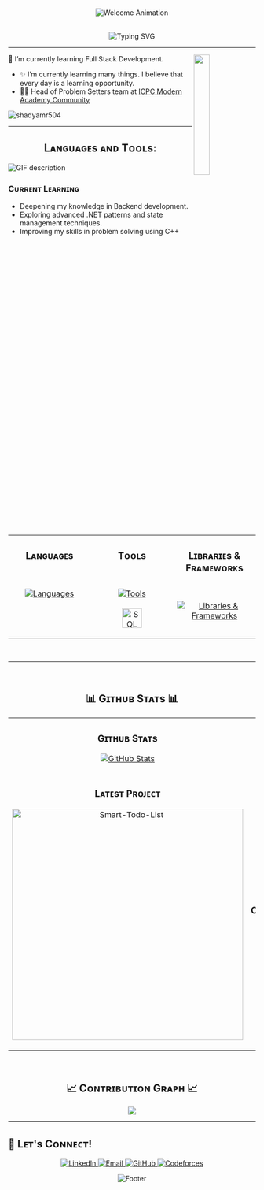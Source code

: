 <br>
<p align="center">
	<a><img src="https://capsule-render.vercel.app/api?type=waving&height=300&color=gradient&text=Welcome&reversal=false&animation=blink&fontColor=ffffff" alt="Welcome Animation"/></a>
</p>
<br>

<div align="center">
  <img src="https://readme-typing-svg.herokuapp.com?font=Fira+Code&pause=1000&color=2C9AF2&center=true&vCenter=true&width=435&lines=Hi+👋+I'm+Shady;BIS+Student+🎓;Full+Stack+Developer;Love+to+learn+new+things;Competitive+Programmer" alt="Typing SVG" />
</div>

<hr>

<div>
  <img align="right" width="25%" src="https://owlbertsio-resized.s3.amazonaws.com/Popper.psd.full.png">
</div>

<p align="left">🌱 I’m currently learning Full Stack Development. </p>

- ✨ I’m currently learning many things. I believe that every day is a learning opportunity.
- 💁‍♂️ Head of Problem Setters team at [ICPC Modern Academy Community](https://github.com/ModernAcademyICPC)
<!--End Intro-->

<!--Profile Count Badge-->
<p align="left">
  <img src="https://komarev.com/ghpvc/?username=shadyamr504&label=Profile%20views&color=770677&style=for-the-badge&logo=star" alt="shadyamr504" style="padding-right:20px;" />
</p>

<hr>



<h2 align="center">Lᴀɴɢᴜᴀɢᴇs ᴀɴᴅ Tᴏᴏʟs:</h2> 
<picture>
  <source media="(prefers-color-scheme: dark)" srcset="./Skills_Animation_Dark.gif">
  <source media="(prefers-color-scheme: light)" srcset="./Skills_Animation_White.gif">
  <img align="left" alt="GIF description" src="./Skills_Animation_White.gif">
</picture>
<br />
<h3 align="left">Cᴜʀʀᴇɴᴛ Lᴇᴀʀɴɪɴɢ</h3>
<ul align="left">
  <li>Deepening my knowledge in Backend development.</li>
  <li>Exploring advanced .NET patterns and state management techniques.</li>
  <li>Improving my skills in problem solving using C++</li>
</ul>

<table align="center">
	<tr>
		<td valign="top" width="33%">
			<h3 align="center">Lᴀɴɢᴜᴀɢᴇs</h3>
			<br>
			<p align="center"> 
				<a href="https://skillicons.dev">
					<img src="https://skillicons.dev/icons?i=cpp,cs,html,css,js,dart,py&perline=3" alt="Languages"/>
				</a>
			</p>
		</td>
		<td valign="top" width="33%">
			<h3 align="center">Tᴏᴏʟs</h3> 
			<br>
			<p align="center"> 
	<a href="https://skillicons.dev">
		<img src="https://skillicons.dev/icons?i=git,github,vscode,mysql,visualstudio,latex,discord,notion,androidstudio&perline=3" alt="Tools"/>
	</a>
	<br><br>
	<img src="https://cdn.jsdelivr.net/gh/devicons/devicon/icons/microsoftsqlserver/microsoftsqlserver-original.svg" width="40" alt="SQL Server"/>
</p>
		</td>
		<td valign="top" width="33%">
			<h3 align="center">Lɪʙʀᴀʀɪᴇs & Fʀᴀᴍᴇᴡᴏʀᴋs</h3>
			<br>
			<p align="center"> 
				<a href="https://skillicons.dev">
					<img src="https://skillicons.dev/icons?i=flutter,dotnet&perline=3" alt="Libraries & Frameworks"/>
				</a>
			</p>
		</td>
	</tr>
</table>  

<br><hr><br>

<h2 align="center">📊 Gɪᴛʜᴜʙ Sᴛᴀᴛs 📊</h2>

<table width="100%">
  <tr>
    <td width="50%">
      <h3 align="center"><strong>Gɪᴛʜᴜʙ Sᴛᴀᴛs</strong></h3>
      <p align="center">
        <a href="https://github.com/shadyamr504">
          <img align="center" src="https://github-readme-stats.vercel.app/api?username=shadyamr504&count_private=true&show_icons=true&theme=nightowl&bg_color=0,000000,441350&title_color=c56a90&text_color=ffffff&rank_icon=github&hide=prs,issues,contribs&show=reviews,prs_merged,prs_merged_percentage" alt="GitHub Stats" />
        </a>
      </p>
    </td>
    <td width="50%">
      <h3 align="center"><strong>Sᴛʀᴇᴀᴋ Sᴛᴀᴛs</strong></h3>
      <p align="center">
        <a href="https://github.com/shadyamr504">
          <img align="center" src="https://streak-stats.demolab.com?user=shadyamr504&theme=nightowl&background=0,000000,441350&fire=ffeb95&ring=ffeb95&sideNums=ffffff&sideLabels=ffffff&dates=c56a90&currStreakNum=ffffff" alt="Streak Stats" />
        </a>
      </p>
    </td>
  </tr>
  <tr>
    <td width="50%">
      <h3 align="center"><strong>Lᴀᴛᴇsᴛ Pʀᴏᴊᴇᴄᴛ</strong></h3>
      <p align="center">
        <a href="https://github.com/shadyamr504/Smart-Todo-List">
          <img align="center" width="470" src="https://github-readme-stats.vercel.app/api/pin/?username=shadyamr504&repo=Smart-Todo-List&theme=nightowl&show_owner=true&bg_color=0,000000,441350&title_color=c56a90&text_color=ffffff" alt="Smart-Todo-List" />
        </a>
      </p>
    </td>
    <td width="50%">
      <h3 align="center"><strong>Tᴏᴘ Cᴏɴᴛʀɪʙᴜᴛɪᴏɴs</strong></h3>
      <p align="center">
        <a href="https://github.com/shadyamr504">
          <img align="center" src="https://github-contributor-stats.vercel.app/api?username=shadyamr504&limit=2&theme=nightowl&show_owner=true&combine_all_yearly_contributions=false&bg_color=0,000000,441350&title_color=c56a90&text_color=ffffff" alt="Top Repo" />
        </a>
      </p>
    </td>
  </tr>
</table>
<br />

<!--Contribution Graph-->
<h2 align="center">📈 Cᴏɴᴛʀɪʙᴜᴛɪᴏɴ Gʀᴀᴘʜ 📈</h2>
<div align="center">
    <img src="https://github-readme-activity-graph.vercel.app/graph?username=shadyamr504&bg_color=220a28&&color=ffffff&line=c56a90&point=ffeb95&area=false&hide_border=false" border-radius="15">
</div>

---
## 🤝 Lᴇᴛ's Cᴏɴɴᴇᴄᴛ!

<p align="center">
  <a href="https://www.linkedin.com/in/shadyamr504/">
    <img src="https://img.shields.io/badge/LinkedIn-0077B5?style=for-the-badge&logo=linkedin&logoColor=white" alt="LinkedIn"/>
  </a>
  <a href="mailto:shadyamr504@gmail.com">
    <img src="https://img.shields.io/badge/Email-D14836?style=for-the-badge&logo=gmail&logoColor=white" alt="Email"/>
  </a>
  <a href="https://github.com/shadyamr504">
    <img src="https://img.shields.io/badge/GitHub-100000?style=for-the-badge&logo=github&logoColor=white" alt="GitHub"/>
  </a>
<a href="https://codeforces.com/profile/Shady_">
    <img src="https://img.shields.io/badge/Codeforces-100000?style=for-the-badge&logo=codeforces&logoColor=white" alt="Codeforces"/>
  </a>
</p>

<p align="center">
	<a><img src="https://capsule-render.vercel.app/api?type=waving&height=200&color=gradient&reversal=false&animation=twinkling&section=footer" alt="Footer" /></a>
</p>
